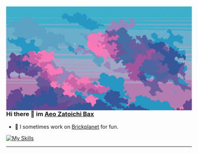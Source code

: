 <img src="user-bg.jpg"
     alt="Banner"
     style="
     float: left; 
     margin-right: 10;
     color: white;
     margin-top: 2;
     margin-bottom: 2;
     background-repeat: no-repeat;
     background-size: cover;
     justify-content: center;
     background: #fff;
     border: 1 solid #242528;
     box-shadow: 0 1 2 #242528;
     border-radius: 50;
     padding: 18;
     " 
/>
### Hi there 👋 im [Aeo Zatoichi Bax](https://github.com/im-aeo) <div>


- 🔭 I sometimes work on [Brickplanet](https://github.com/im-aeo/Brickplanet) for fun.


[![My Skills](https://skillicons.dev/icons?i=ts,laravel,html,css,vue,vite,webpack)]()

<hr>
